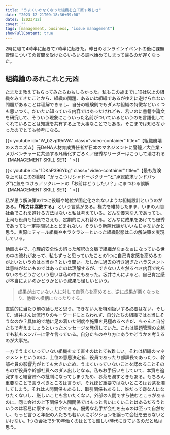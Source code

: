 ```yaml
---
title: "うまくいかなくなった組織を立て直す難しさ"
date: "2023-12-21T09:18:36+09:00"
dates: [2023/12]
cover: ""
tags: [management, business, "issue management"]
showFullContent: true
---
```


2時に寝て4時半に起きて7時半に起きた。昨日のオンラインイベントの後に課題管理についての質問を受けたらいろいろ調べ始めてしまって帰るのが遅くなった。

## 組織論のあれこれと元凶

たまたま教えてもらってみたらおもしろかった。私もこの歳までに10社以上の組織をみてきたことから、組織の問題、あるいは組織であるがゆえに避けられない問題があることは理解できるし、自分の経験則でもダメな組織の特徴などいくつも思いつく。だいたい知っている内容ではあったけれども、若いのに書籍や論文を研究して、そういう現象にこういった名前がついているというのを言語化してくれていることは知識を共有する上で大事なことでもある。そこまでは知らなかったのでとても参考になる。

{{< youtube id="W_b2vp19nWA" class="video-container" title="【組織崩壊のメカニズム】元DeNA人材育成責任者が日本のマネジメントに警鐘／大企業・メガベンチャーに共通する凡庸化すごろく／優秀なリーダーはこうして潰される【MANAGEMENT SKILL SET】" >}}

{{< youtube id="1DKaP396Ybg" class="video-container" title="【最も危険な上司はこの2種類】“かっこつけシャドーボクサー”と“承認欲求サンドバッグ”に気をつけろ／リクルートの「お前はどうしたい？」にまつわる誤解【MANAGEMENT SKILL SET】" >}}

私が思う解決策の1つに役職や地位が固定化されないような組織設計というのがある。**「権力は腐敗する」** という言葉がある。権力を維持したまま、いまの人間社会でこれを避ける方法はないと私は考えている。どんな優秀な人であっても。上司も役員も社長でさえも、定期的に入れ替わる。どんなに成果をあげても優秀であっても一定期間以上とどまれない。そういう新陳代謝がいいんじゃないかと思う。実際にティール組織やホラクラシーといった組織形態はこの解決策を実現している。

動画の中で、心理的安全性の誤った解釈の文脈で組織がなぁなぁになっている世の中の流れがあって、私もずっと思っていたことの1つに自己肯定感を高めるのがよいというのは本当か？という問い。たしかに過去の行き過ぎたハラスメントは意味がないものではあったのは理解するが、できない人を然るべき内容で叱らないのもどうかという思いは私の中にもあった。坂井さんによると、自己肯定感が本当によいのかどうかという成果も怪しいという。

> 成果が出ていない人に対して自尊心を高めると、逆に成果が悪くなったり、他者へ横柄になったりする。

直感的に当たり前の話しだと思う。できない人を特別扱いする必要はない。そして、坂井さんは流行りのキーワードにとらわれず、自分たちの組織では本当にそうなのか？具体的で地に足の着いた制度や施策を見極めるべきだ、ちゃんと自分たちで考えましょうといったメッセージを発信していた。これは課題管理の文脈でも私もメンバーに常々言っている。自分たちのやり方にあうかどうかを考えるのが大事だ。

一方でうまくいっていない組織を立て直すのはとても難しい。それは組織のマネジメントというのは、上位の意思決定者、役員であったり部課長であったり、幹部社員の影響力がとても大きいため、うまくいっていないことを認めることそのものが役員や幹部社員へのダメ出しとなる。私もお手伝いをしていて、本質を追究すると経営陣への批判になってしまうため、お茶を濁すときもある。もちろん重要なことで言うべきところは言うが、それほど重要ではないところはお茶を濁してしまう。それは人間関係もあるし、取引関係もあるし、誰だって嫌な人になりたくないし、厳しいことも言いたくない。外部の人間ですら怯むところがあるのに、同じ会社の上下関係や人間関係ではもっと言いにくいことはあるだろうというのは容易に察することができる。優秀な若手が会社を去るのは至って自然だし、もっと言うと年配の人たちも若い人にポジションを譲って会社を去らないといけない。1つの会社で5-10年働くのはとても難しい時代にきているのだと私は思う。

